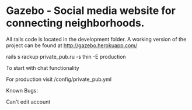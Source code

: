 # Gazebo - Social media website for connecting neighborhoods.

All rails code is located in the development folder. A working version of the project can be found at http://gazebo.herokuapp.com/

rails s
rackup private_pub.ru -s thin -E production

To start with chat functionality

For production visit /config/private_pub.yml


Known Bugs:

Can't edit account
